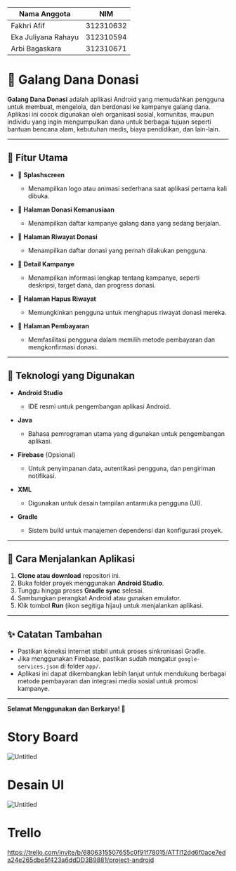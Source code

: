 | Nama Anggota | NIM |
| -----| ------------------ |
|Fakhri Afif   | 312310632 |
|Eka Juliyana Rahayu | 312310594 |
| Arbi Bagaskara | 312310671 |

# 📲 Galang Dana Donasi

**Galang Dana Donasi** adalah aplikasi Android yang memudahkan pengguna untuk membuat, mengelola, dan berdonasi ke kampanye galang dana. Aplikasi ini cocok digunakan oleh organisasi sosial, komunitas, maupun individu yang ingin mengumpulkan dana untuk berbagai tujuan seperti bantuan bencana alam, kebutuhan medis, biaya pendidikan, dan lain-lain.

---

## 🎯 Fitur Utama

- 🔹 **Splashscreen**
  - Menampilkan logo atau animasi sederhana saat aplikasi pertama kali dibuka.

- 🔹 **Halaman Donasi Kemanusiaan**
  - Menampilkan daftar kampanye galang dana yang sedang berjalan.

- 🔹 **Halaman Riwayat Donasi**
  - Menampilkan daftar donasi yang pernah dilakukan pengguna.

- 🔹 **Detail Kampanye**
  - Menampilkan informasi lengkap tentang kampanye, seperti deskripsi, target dana, dan progress donasi.

- 🔹 **Halaman Hapus Riwayat**
  - Memungkinkan pengguna untuk menghapus riwayat donasi mereka.

- 🔹 **Halaman Pembayaran**
  - Memfasilitasi pengguna dalam memilih metode pembayaran dan mengkonfirmasi donasi.

---

## 🧰 Teknologi yang Digunakan

- **Android Studio**
  - IDE resmi untuk pengembangan aplikasi Android.

- **Java**
  - Bahasa pemrograman utama yang digunakan untuk pengembangan aplikasi.

- **Firebase** (Opsional)
  - Untuk penyimpanan data, autentikasi pengguna, dan pengiriman notifikasi.

- **XML**
  - Digunakan untuk desain tampilan antarmuka pengguna (UI).

- **Gradle**
  - Sistem build untuk manajemen dependensi dan konfigurasi proyek.

---

## 🚀 Cara Menjalankan Aplikasi

1. **Clone atau download** repositori ini.
2. Buka folder proyek menggunakan **Android Studio**.
3. Tunggu hingga proses **Gradle sync** selesai.
4. Sambungkan perangkat Android atau gunakan emulator.
5. Klik tombol **Run** (ikon segitiga hijau) untuk menjalankan aplikasi.

---

## ✨ Catatan Tambahan

- Pastikan koneksi internet stabil untuk proses sinkronisasi Gradle.
- Jika menggunakan Firebase, pastikan sudah mengatur `google-services.json` di folder `app/`.
- Aplikasi ini dapat dikembangkan lebih lanjut untuk mendukung berbagai metode pembayaran dan integrasi media sosial untuk promosi kampanye.

---

**Selamat Menggunakan dan Berkarya! 🚀**


# Story Board
![Untitled](https://github.com/user-attachments/assets/4a78300f-7fe9-4e9e-89e2-ceffaecc6f3d)

# Desain UI
![Untitled](https://github.com/user-attachments/assets/61ade87f-cf86-4221-9ca8-c5df63cb3029)

# Trello
https://trello.com/invite/b/6806315507655c0f91f78015/ATTI12dd6f0ace7eda24e265dbe5f423a6ddDD3B9881/project-android



